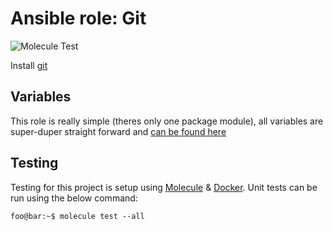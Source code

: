 # Ansible role: Git

![Molecule Test](https://github.com/crgwilson/ansible-role-git/workflows/Molecule%20Test/badge.svg?branch=master)

Install [git](https://git-scm.com/)

## Variables

This role is really simple (theres only one package module), all variables are
super-duper straight forward and [can be found here](defaults/main.yml)

## Testing

Testing for this project is setup using
[Molecule](https://molecule.readthedocs.io/en/stable/) & [Docker](https://www.docker.com/).
Unit tests can be run using the below command:

```console
foo@bar:~$ molecule test --all
```

